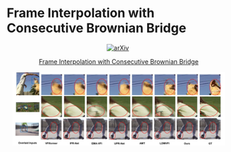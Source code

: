 # Frame Interpolation with Consecutive Brownian Bridge

<div align="center">
  
[![arXiv](https://img.shields.io/badge/arXiv%20paper-xxxx.xxxx-b31b1b.svg)](https://arxiv.org/abs/xxxx.xxxx)&nbsp;
</div>

<p align="center" style="font-size:1em;">
  <a href="https://zonglinl.github.io/videointerp/">Frame Interpolation with Consecutive Brownian Bridge</a>
</p>

<p align="center">
<img src="images/Teaser.jpg" width=95%>
<p>
